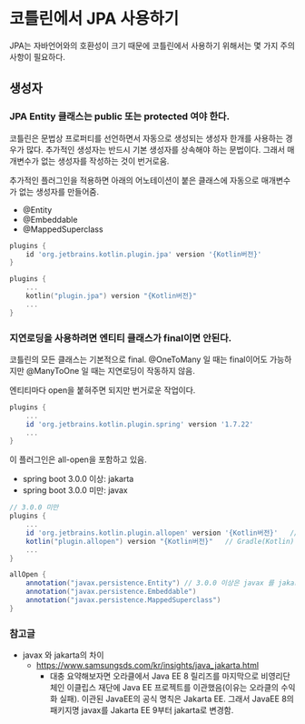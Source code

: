 # 코틀린에서 JPA 사용하기

JPA는 자바언어와의 호환성이 크기 때문에 코틀린에서 사용하기 위해서는 몇 가지 주의사항이 필요하다.

## 생성자

### JPA Entity 클래스는 public 또는 protected 여야 한다.
코틀린은 문법상 프로퍼티를 선언하면서 자동으로 생성되는 생성자 한개를 사용하는 경우가 많다.
추가적인 생성자는 반드시 기본 생성자를 상속해야 하는 문법이다.
그래서 매개변수가 없는 생성자를 작성하는 것이 번거로움.

추가적인 플러그인을 적용하면 아래의 어노테이션이 붙은 클래스에 자동으로 매개변수가 없는 생성자를 만들어줌.

- @Entity
- @Embeddable
- @MappedSuperclass

```groovy
plugins {
    id 'org.jetbrains.kotlin.plugin.jpa' version '{Kotlin버전}'
}
```

```kotlin
plugins {
    ...
    kotlin("plugin.jpa") version "{Kotlin버전}"
    ...
}
```

### 지연로딩을 사용하려면 엔티티 클래스가 final이면 안된다.

코틀린의 모든 클래스는 기본적으로 final.
@OneToMany 일 때는 final이어도 가능하지만 @ManyToOne 일 때는 지연로딩이 작동하지 않음.

엔티티마다 open을 붙혀주면 되지만 번거로운 작업이다.


```groovy
plugins {
    ...
    id 'org.jetbrains.kotlin.plugin.spring' version '1.7.22'
    ...
}
```

이 플러그인은 all-open을 포함하고 있음.

- spring boot 3.0.0 이상: jakarta
- spring boot 3.0.0 미만: javax

```groovy
// 3.0.0 미만
plugins {
    ...
    id 'org.jetbrains.kotlin.plugin.allopen' version '{Kotlin버전}'	// Gradle(Groovy)
    kotlin("plugin.allopen") version "{Kotlin버전}"	// Gradle(Kotlin)
    ...
}

allOpen {
    annotation("javax.persistence.Entity") // 3.0.0 이상은 javax 를 jakarta로 변경
    annotation("javax.persistence.Embeddable")
    annotation("javax.persistence.MappedSuperclass")
}
```



### 참고글

- javax 와 jakarta의 차이
  - https://www.samsungsds.com/kr/insights/java_jakarta.html
    - 대충 요약해보자면 오라클에서 Java EE 8 릴리즈를 마지막으로 비영리단체인 이클립스 재단에 Java EE 프로젝트를 이관했음(이유는 오라클의 수익화 실패). 이관된 JavaEE의 공식 명칙은 Jakarta EE. 그래서 JavaEE 8의 패키지명 javax를 Jakarta EE 9부터 jakarta로 변경함.
